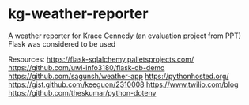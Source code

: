 # kg-weather-reporter
A weather reporter for Krace Gennedy (an evaluation project from PPT)
Flask was considered to be used

Resources:
https://flask-sqlalchemy.palletsprojects.com/
https://github.com/uwi-info3180/flask-db-demo
https://github.com/sagunsh/weather-app
https://pythonhosted.org/
https://gist.github.com/keeguon/2310008
https://www.twilio.com/blog
https://github.com/theskumar/python-dotenv